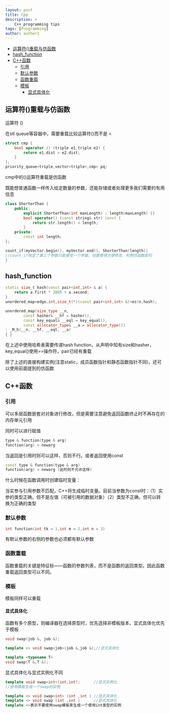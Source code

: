 ```yaml
---
layout: post
title: Cpp
description: >
    C++ programming tips
tags: [Programming]
author: author1
---
```



- [运算符()重载与仿函数](#head1)
- [hash_function](#head2)
- [C++函数](#head3)
	- [引用](#head4)
	- [默认参数](#head5)
	- [函数重载](#head6)
	- [模板](#head7)
		- [显式具体化](#head8)

## <span id="head1">运算符()重载与仿函数</span>

运算符 ()

在stl queue等容器中，需要重载比较运算符()而不是 <

```c++
struct cmp {
    bool operator () (triple e1,triple e2) {
        return e1.dist > e2.dist;
    }
};
priority_queue<triple,vector<triple>,cmp> pq;
```

cmp中的()运算符重载是仿函数

既能想普通函数一样传入给定数量的参数，还能存储或者处理更多我们需要的有用信息

```c++
class ShorterThan {
    public:
        explicit ShorterThan(int maxLength) : length(maxLength) {}
        bool operator() (const string& str) const {
            return str.length() < length;
        }
    private:
        const int length;
};

count_if(myVector.begin(), myVector.end(), ShorterThan(length))
//count_if规定了第三个参数只能接受一个参数，但要使得方便修改，利用仿函数即可
}
```

## <span id="head2">hash_function</span>

```C++
static size_t hash(const pair<int,int> & a) {
    return a.first * 3005 + a.second;
}
unordered_map<edge,int,size_t(*)(const pair<int,int> &)>es(n,hash);

unordered_map(size_type __n,
        const hasher& __hf = hasher(),
        const key_equal& __eql = key_equal(),
        const allocator_type& __a = allocator_type())
: _M_h(__n, __hf, __eql, __a)
{ }
```

在上述中使用哈希表需要传递hash function，从声明中知有size和hasher，key_equal()使用==操作符，pair已经有重载

除了上述的直接构建实例(注意static，成员函数指针和静态函数指针不同)，还可以使用前面提到的仿函数

## <span id="head3">C++函数</span>

### <span id="head4">引用</span>

可以多层函数嵌套对对象进行修改，但是需要注意避免返回函数终止时不再存在的内存单元引用

同时可以进行赋值

```C++
type & function(type & arg)
function(arg) = newarg
```

当返回是引用时则可以这样，否则不行。或者返回使用const

```C++
const type & function(type & arg)
function(arg) = newarg (此时则不允许这样)
```

什么时候在函数调用时创建临时变量：

当实参与引用参数不匹配，C++将生成临时变量。目前当参数为const时：（1）实参的类型正确，但不是左值（可被引用的数据对象）（2）类型不正确，但可以转换为正确的类型

### <span id="head5">默认参数</span>

```C++
int function(int tk = 1,int m = 2,int n = 3)
```

有默认参数的右侧的参数也必须都有默认参数

### <span id="head6">函数重载</span>

函数重载的关键是特征标——函数的参数列表，而不是函数的返回类型。因此函数重载返回类型可以不同。

### <span id="head7">模板</span>

模板同样可以重载

#### <span id="head8">显式具体化</span>

函数有多个原型，则编译器在选择原型时，优先选择非模板版本，显式具体化优先于模板

```C++
void swap(job &, job &);

template <> void swap<job>(job &,job &);//显式具体化

template <typename T>
void swap(T &,T &);
```

显式具体化与显式实例化不同

```C++
template void swap<int>(int,int);      //显式实例化
//使用模板生成一个swap的实例

template <> void swap<int> (int ,int ) //显式具体化
template <> void swap (int ,int )      //显式具体化
template <>表示不要使用swap模板来生成一个使用int类型的实例
```
